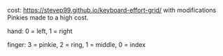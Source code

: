cost:
https://stevep99.github.io/keyboard-effort-grid/ with modifications
Pinkies made to a high cost.

hand:
0 = left, 1 = right

finger:
3 = pinkie, 2 = ring, 1 = middle, 0 = index
